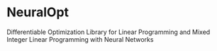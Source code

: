 # NeuralOpt
Differentiable Optimization Library for Linear Programming and Mixed Integer Linear Programming with Neural Networks
